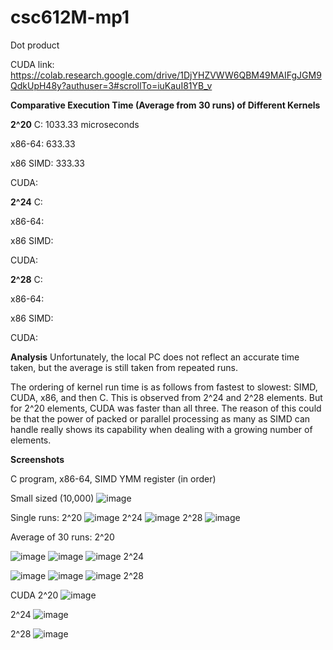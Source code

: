 # csc612M-mp1
Dot product

CUDA link: https://colab.research.google.com/drive/1DjYHZVWW6QBM49MAIFgJGM9QdkUpH48y?authuser=3#scrollTo=iuKauI81YB_v

**Comparative Execution Time (Average from 30 runs) of Different Kernels**

**2^20**
C: 1033.33 microseconds

x86-64: 633.33

x86 SIMD: 333.33

CUDA:

**2^24**
C:

x86-64: 

x86 SIMD:

CUDA:

**2^28**
C:

x86-64: 

x86 SIMD:

CUDA:

**Analysis**
Unfortunately, the local PC does not reflect an accurate time taken, but the average is still taken from repeated runs.

The ordering of kernel run time is as follows from fastest to slowest: SIMD, CUDA, x86, and then C. This is observed from 2^24 and 2^28 elements. But for 2^20 elements, CUDA was faster than all three. The reason of this could be that the power of packed or parallel processing as many as SIMD can handle really shows its capability when dealing with a growing number of elements.


**Screenshots**

C program, x86-64, SIMD YMM register (in order)


Small sized (10,000)
![image](https://github.com/jwong2023/csc612M-mp1/assets/140816677/2c47f400-0db7-4d72-9102-ba015d12ffbc)

Single runs:
2^20
![image](https://github.com/jwong2023/csc612M-mp1/assets/140816677/2021808c-7a9b-417b-8db3-fab6196658a0)
2^24
![image](https://github.com/jwong2023/csc612M-mp1/assets/140816677/1c07c42d-460b-461b-94eb-076624a08ae0)
2^28
![image](https://github.com/jwong2023/csc612M-mp1/assets/140816677/c8314767-ff90-4638-8011-936d9b85f1b6)

Average of 30 runs:
2^20

![image](https://github.com/jwong2023/csc612M-mp1/assets/140816677/4c084638-5750-4a50-9b62-1db4c63fd2b9)
![image](https://github.com/jwong2023/csc612M-mp1/assets/140816677/6561dae0-1b10-4ecf-a9f5-0eec9b4791f0)
![image](https://github.com/jwong2023/csc612M-mp1/assets/140816677/70155808-40d1-4d6d-a040-506d2e461abd)
2^24

![image](https://github.com/jwong2023/csc612M-mp1/assets/140816677/59e11a29-117d-4740-bd8a-9e8e082b2420)
![image](https://github.com/jwong2023/csc612M-mp1/assets/140816677/fdfffcb9-bc2b-409c-80aa-ec181b19a32d)
![image](https://github.com/jwong2023/csc612M-mp1/assets/140816677/fd0efdce-091c-4d53-a284-d197c2adf42e)
2^28




CUDA
2^20
![image](https://github.com/jwong2023/csc612M-mp1/assets/140816677/810b51e7-52bc-4834-a758-a240f77b2f53)

2^24
![image](https://github.com/jwong2023/csc612M-mp1/assets/140816677/b75d6d58-232b-459c-91a4-9f29ec70157c)

2^28
![image](https://github.com/jwong2023/csc612M-mp1/assets/140816677/6dc9410c-4aad-4e33-80c3-7e891aee5f84)



